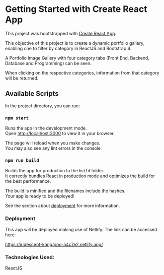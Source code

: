 # Getting Started with Create React App

This project was bootstrapped with [Create React App](https://github.com/facebook/create-react-app).

This objective of this project is to create a dynamic portfolio gallery, enabling one to filter by category in ReactJS
and Bootstrap 4.

A Portfolio Image Gallery with four category tabs (Front End, Backend, Database and Programming) can be seen.

When clicking on the respective categories, information from that category will be returned.

## Available Scripts

In the project directory, you can run:

### `npm start`

Runs the app in the development mode.\
Open [http://localhost:3000](http://localhost:3000) to view it in your browser.

The page will reload when you make changes.\
You may also see any lint errors in the console.

### `npm run build`

Builds the app for production to the `build` folder.\
It correctly bundles React in production mode and optimizes the build for the best performance.

The build is minified and the filenames include the hashes.\
Your app is ready to be deployed!

See the section about [deployment](https://facebook.github.io/create-react-app/docs/deployment) for more information.


### Deployment

This app will be deployed making use of Netlify. The link can be accessed here:

https://iridescent-kangaroo-a4c7e2.netlify.app/


### Technologies Used:

ReactJS 


